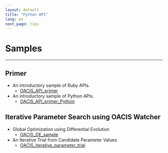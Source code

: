 ```yaml
---
layout: default
title: "Python API"
lang: en
next_page: tips
---
```


# Samples

---

## Primer

- An introductory sample of Ruby APIs.
    - [OACIS_API_primer](https://github.com/yohm/oacis_notebook/blob/master/samples/OACIS_API_primer.ipynb)
- An introductory sample of Python APIs.
    - [OACIS_API_primer_Python](https://gist.github.com/yohm/ee7e607d63660cf67da31c8bb44f3738)

## Iterative Parameter Search using OACIS Watcher

- Global Optimization using Differential Evolution
    - [OACIS_DE_sample](https://gist.github.com/yohm/d192676f5fce8d60eb5e9b2c773df5b4)
- An Iterative Trial from Candidate Parameter Values
    - [OACIS_iterative_parameter_trial](https://gist.github.com/yohm/a186812fec6bbce04d384416f3f16147)

